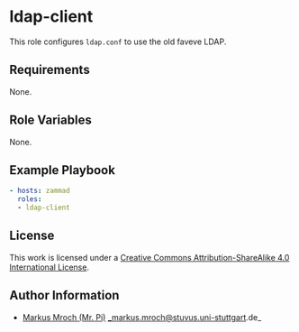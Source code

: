 # ldap-client

This role configures `ldap.conf` to use the old faveve LDAP.

## Requirements

None.

## Role Variables

None.

## Example Playbook

```yml
- hosts: zammad
  roles:
  - ldap-client
```

## License

This work is licensed under a [Creative Commons Attribution-ShareAlike 4.0 International License](https://creativecommons.org/licenses/by-sa/4.0/).

## Author Information

- [Markus Mroch (Mr. Pi)](https://github.com/Mr-Pi) _markus.mroch@stuvus.uni-stuttgart.de_
